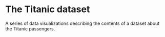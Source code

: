 # The Titanic dataset

A series of data visualizations describing the contents of a dataset about the Titanic passengers.
